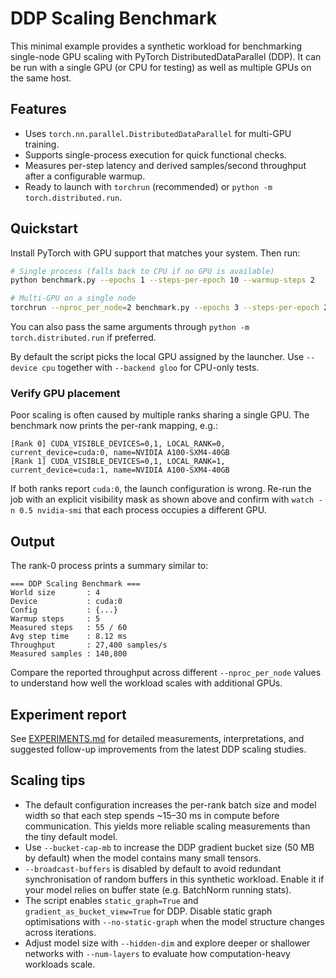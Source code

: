 # DDP Scaling Benchmark

This minimal example provides a synthetic workload for benchmarking single-node GPU scaling with PyTorch DistributedDataParallel (DDP). It can be run with a single GPU (or CPU for testing) as well as multiple GPUs on the same host.

## Features

- Uses `torch.nn.parallel.DistributedDataParallel` for multi-GPU training.
- Supports single-process execution for quick functional checks.
- Measures per-step latency and derived samples/second throughput after a configurable warmup.
- Ready to launch with `torchrun` (recommended) or `python -m torch.distributed.run`.

## Quickstart

Install PyTorch with GPU support that matches your system. Then run:

```bash
# Single process (falls back to CPU if no GPU is available)
python benchmark.py --epochs 1 --steps-per-epoch 10 --warmup-steps 2

# Multi-GPU on a single node
torchrun --nproc_per_node=2 benchmark.py --epochs 3 --steps-per-epoch 20 --warmup-steps 5
```

You can also pass the same arguments through `python -m torch.distributed.run` if preferred.

By default the script picks the local GPU assigned by the launcher. Use `--device cpu` together with `--backend gloo` for CPU-only tests.

### Verify GPU placement

Poor scaling is often caused by multiple ranks sharing a single GPU. The benchmark now prints the per-rank mapping, e.g.:

```
[Rank 0] CUDA_VISIBLE_DEVICES=0,1, LOCAL_RANK=0, current_device=cuda:0, name=NVIDIA A100-SXM4-40GB
[Rank 1] CUDA_VISIBLE_DEVICES=0,1, LOCAL_RANK=1, current_device=cuda:1, name=NVIDIA A100-SXM4-40GB
```

If both ranks report `cuda:0`, the launch configuration is wrong. Re-run the job with an explicit visibility mask as shown above and confirm with `watch -n 0.5 nvidia-smi` that each process occupies a different GPU.

## Output

The rank-0 process prints a summary similar to:

```
=== DDP Scaling Benchmark ===
World size       : 4
Device           : cuda:0
Config           : {...}
Warmup steps     : 5
Measured steps   : 55 / 60
Avg step time    : 8.12 ms
Throughput       : 27,400 samples/s
Measured samples : 140,800
```

Compare the reported throughput across different `--nproc_per_node` values to understand how well the workload scales with additional GPUs.

## Experiment report

See [EXPERIMENTS.md](EXPERIMENTS.md) for detailed measurements, interpretations, and suggested follow-up improvements from the latest DDP scaling studies.

## Scaling tips

- The default configuration increases the per-rank batch size and model width so that each step spends ~15–30 ms in compute before communication. This yields more reliable scaling measurements than the tiny default model.
- Use `--bucket-cap-mb` to increase the DDP gradient bucket size (50 MB by default) when the model contains many small tensors.
- `--broadcast-buffers` is disabled by default to avoid redundant synchronisation of random buffers in this synthetic workload. Enable it if your model relies on buffer state (e.g. BatchNorm running stats).
- The script enables `static_graph=True` and `gradient_as_bucket_view=True` for DDP. Disable static graph optimisations with `--no-static-graph` when the model structure changes across iterations.
- Adjust model size with `--hidden-dim` and explore deeper or shallower networks with `--num-layers` to evaluate how computation-heavy workloads scale.
